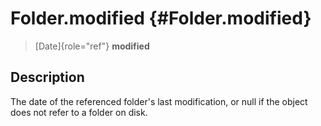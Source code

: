 Folder.modified {#Folder.modified}
===============

> [Date]{role="ref"} **modified**

Description
-----------

The date of the referenced folder\'s last modification, or null if the
object does not refer to a folder on disk.
